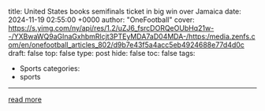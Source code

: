 title: United States books semifinals ticket in big win over Jamaica
date: 2024-11-19 02:55:00 +0000
author: "OneFootball"
cover: https://s.yimg.com/ny/api/res/1.2/uZJ6_fsrcDORQeOUbHq21w--/YXBwaWQ9aGlnaGxhbmRlcjt3PTEyMDA7aD04MDA-/https:/media.zenfs.com/en/onefootball_articles_802/d9b7e43f5a4acc5eb4924688e77d4d0c
draft: false
top: false
type: post
hide: false
toc: false
tags:
  - Sports
categories:
  - sports
---



[read more](https://sports.yahoo.com/united-states-books-semifinals-ticket-025500439.html)
